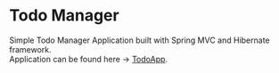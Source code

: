 # Todo Manager

Simple Todo Manager Application built with Spring MVC and Hibernate framework.  
Application can be found here ->  [TodoApp](https://todo-manager-006.herokuapp.com).
